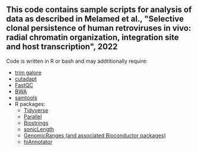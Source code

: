 ## This code contains sample scripts for analysis of data as described in Melamed et al., "Selective clonal persistence of human retroviruses in vivo: radial chromatin organization, integration site and host transcription", 2022
  
<p>  
<p>  
Code is written in R or bash and may addtitionally require:

* [trim galore](http://www.bioinformatics.babraham.ac.uk/projects/trim_galore/)   
* [cutadapt](https://cutadapt.readthedocs.io/en/stable/)
* [FastQC](https://www.bioinformatics.babraham.ac.uk/projects/fastqc/)
* [BWA](http://bio-bwa.sourceforge.net)
* [samtools](http://samtools.sourceforge.net)  
* R packages:
  * [Tidyverse](https://www.tidyverse.org)
  * [Parallel](https://cran.r-project.org/web/views/HighPerformanceComputing.html)
  * [Biostrings](https://bioconductor.org/packages/release/bioc/html/Biostrings.html)
  * [sonicLength](https://cran.rstudio.com/web/packages/sonicLength/index.html)
  * [GenomicRanges (and associated Bioconductor packages)](https://bioconductor.org/packages/release/bioc/html/GenomicRanges.html)
  * [hiAnnotator](https://bioconductor.org/packages/release/bioc/html/hiAnnotator.html)
  


